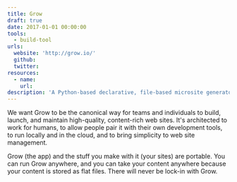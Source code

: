 ```yaml
---
title: Grow
draft: true
date: 2017-01-01 00:00:00
tools:
  - build-tool
urls:
  website: 'http://grow.io/'
  github:
  twitter:
resources:
  - name:
    url:
description: 'A Python-based declarative, file-based microsite generator'
---
```



We want Grow to be the canonical way for teams and individuals to build, launch, and maintain high-quality, content-rich web sites. It's architected to work for humans, to allow people pair it with their own development tools, to run locally and in the cloud, and to bring simplicity to web site management.

Grow (the app) and the stuff you make with it (your sites) are portable. You can run Grow anywhere, and you can take your content anywhere because your content is stored as flat files. There will never be lock-in with Grow.
